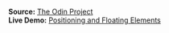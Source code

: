 **Source:** [The Odin Project](https://www.theodinproject.com/courses/html-and-css/lessons/positioning-and-floating-elements)\
**Live Demo:** [Positioning and Floating Elements](https://igorlimamendes.github.io/positioning-and-floating-elements/)
